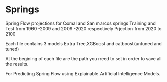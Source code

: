 # Springs
Spring Flow projections for Comal and San marcos springs
Training and Test from 1960 -2009  and 2009 -2020 respectively
Prjection from 2020 to 2100

Each file contains 3 models Extra Tree,XGBoost and catboost(untuned and tuned)

At the begining of each file are the path you need to set in order to 
save all the results.

For Predicting Spring Flow using Explainable Artificial Intelligence Models.
